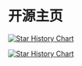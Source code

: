 # 开源主页



<ProjectGallery title="当前维护的开源项目" :lists="current_projects" />

[![Star History Chart](https://api.star-history.com/svg?repos=d2learn/xlings,Sunrisepeak/dstruct,Sunrisepeak/Hanim,Sunrisepeak/mcpp-standard,Sunrisepeak/KHistory,d2learn/MOGA,d2learn/d2ds&type=Date)](https://www.star-history.com/#d2learn/xlings&Sunrisepeak/dstruct&Sunrisepeak/Hanim&Sunrisepeak/mcpp-standard&Sunrisepeak/KHistory&d2learn/MOGA&d2learn/d2ds&Date)

<ProjectGallery title="参与过贡献的开源项目" :lists="pr_projects" />

[![Star History Chart](https://api.star-history.com/svg?repos=d2learn/xlings,Sunrisepeak/mcpp-standard,torvalds/linux,xmake-io/xmake,ocornut/imgui,tboox/tbox,lvgl/lvgl,graphif/project-graph,vuejs/docs&type=Date)](https://www.star-history.com/#d2learn/xlings&Sunrisepeak/mcpp-standard&torvalds/linux&xmake-io/xmake&ocornut/imgui&tboox/tbox&lvgl/lvgl&graphif/project-graph&vuejs/docs&Date)


<script setup>

const pr_projects = [
  {
    name: 'xlings',
    img: 'https://xlings.d2learn.org/imgs/xlings-logo.png',
    url: 'https://xlings.d2learn.org'
  },
  {
    name: 'AOSP',
    img: '../imgs/aosp.svg',
    url: 'https://cs.android.com/android'
  },
  {
    name: 'mcpp-standard',
    url: 'https://github.com/Sunrisepeak/mcpp-standard'
  },
  {
    name: 'xmake',
    img: '../imgs/xmake.png',
    url: 'https://xmake.io'
  },
  {
    name: 'ImGUI',
    url: 'https://github.com/ocornut/imgui'
  },
  {
    name: 'tbox',
    img: '../imgs/tbox.png',
    url: 'https://github.com/tboox/tbox'
  },
  {
    name: 'vuejs-docs',
    img: '../imgs/vuejs.svg',
    url: 'https://vuejs.org'
  },
  {
    name: 'Linux',
    img: '../imgs/linux.svg',
    url: 'https://github.com/torvalds/linux'
  },
  {
    name: 'LVGL',
    img: '../imgs/lvgl.png',
    url: 'https://github.com/lvgl/lvgl'
  },
  {
    name: 'project-graph',
    img: '../imgs/project-graph.svg',
    url: 'https://github.com/graphif/project-graph'
  },
]

const current_projects = [
    {
    name: 'xlings',
    img: 'https://xlings.d2learn.org/imgs/xlings-logo.png',
    url: 'xlings',
    desc: '高度抽象的包管理器',
  },
  {
    name: 'mcpp-standard',
    url: 'mcpp-standard',
    desc: '交互式现代C++教程',
  },
  {
    name: 'MOGA',
    url: '../community/moga',
    desc: '让开源再次伟大',
  },
  {
    name: 'khistory',
    url: 'khistory',
    desc: '按键检测和可视化工具',
  },
  {
    name: 'dstruct',
    url: 'dstruct',
    desc: '数据结构库',
  },
  {
    name: 'd2ds',
    img: '../imgs/d2ds.png',
    url: 'd2ds',
    desc: '交互式数据结构教程',
  },
  {
    name: 'Hanim',
    url: 'hanim',
    desc: '动画引擎',
  },
]

</script>